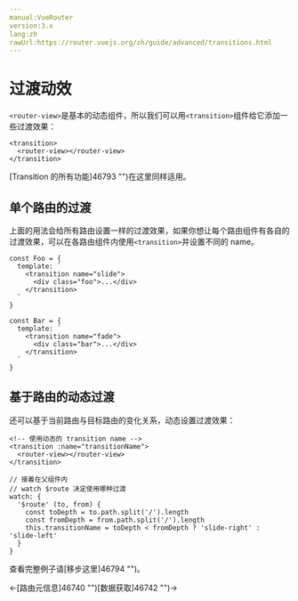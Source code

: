 ```yaml
---
manual:VueRouter
version:3.x
lang:zh
rawUrl:https://router.vuejs.org/zh/guide/advanced/transitions.html
---
```



# 过渡动效<a name="过渡动效"></a>


`<router-view>`是基本的动态组件，所以我们可以用`<transition>`组件给它添加一些过渡效果：


```
<transition>
  <router-view></router-view>
</transition>

```



[Transition 的所有功能]46793 "")在这里同样适用。


## 单个路由的过渡<a name="单个路由的过渡"></a>


上面的用法会给所有路由设置一样的过渡效果，如果你想让每个路由组件有各自的过渡效果，可以在各路由组件内使用`<transition>`并设置不同的 name。


```
const Foo = {
  template: `
    <transition name="slide">
      <div class="foo">...</div>
    </transition>
  `
}

const Bar = {
  template: `
    <transition name="fade">
      <div class="bar">...</div>
    </transition>
  `
}

```


## 基于路由的动态过渡<a name="基于路由的动态过渡"></a>


还可以基于当前路由与目标路由的变化关系，动态设置过渡效果：


```
<!-- 使用动态的 transition name -->
<transition :name="transitionName">
  <router-view></router-view>
</transition>

```


```
// 接着在父组件内
// watch $route 决定使用哪种过渡
watch: {
  '$route' (to, from) {
    const toDepth = to.path.split('/').length
    const fromDepth = from.path.split('/').length
    this.transitionName = toDepth < fromDepth ? 'slide-right' : 'slide-left'
  }
}

```



查看完整例子请[移步这里]46794 "")。





←[路由元信息]46740 "")[数据获取]46742 "")→





